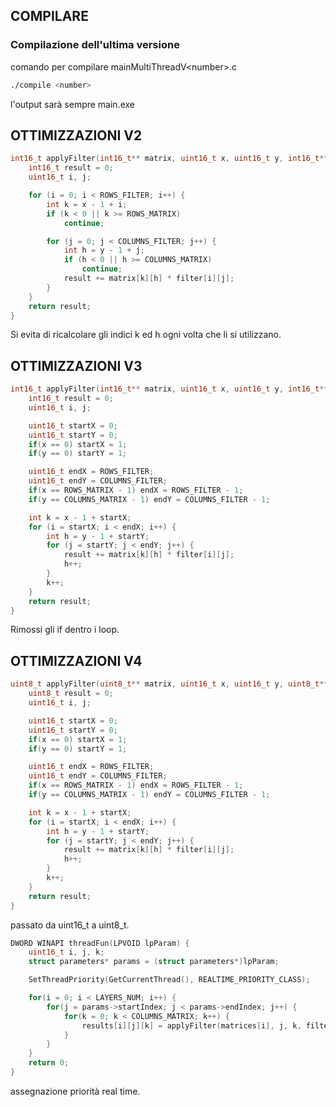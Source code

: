 ## COMPILARE ##
### Compilazione dell'ultima versione
comando per compilare mainMultiThreadV\<number\>.c
```bash
./compile <number>
```
l'output sarà sempre main.exe

## OTTIMIZZAZIONI V2 ##

```c++
int16_t applyFilter(int16_t** matrix, uint16_t x, uint16_t y, int16_t** filter) {
    int16_t result = 0;
    uint16_t i, j;

    for (i = 0; i < ROWS_FILTER; i++) {
        int k = x - 1 + i;
        if (k < 0 || k >= ROWS_MATRIX)
            continue;

        for (j = 0; j < COLUMNS_FILTER; j++) {
            int h = y - 1 + j;
            if (h < 0 || h >= COLUMNS_MATRIX)
                continue;
            result += matrix[k][h] * filter[i][j];
        }
    }
    return result;
}
```
Si evita di ricalcolare gli indici k ed h ogni volta che li si utilizzano.

## OTTIMIZZAZIONI V3 ##
```c++
int16_t applyFilter(int16_t** matrix, uint16_t x, uint16_t y, int16_t** filter) {
    int16_t result = 0;
    uint16_t i, j;

    uint16_t startX = 0;
    uint16_t startY = 0;
    if(x == 0) startX = 1;
    if(y == 0) startY = 1;

    uint16_t endX = ROWS_FILTER;
    uint16_t endY = COLUMNS_FILTER;
    if(x == ROWS_MATRIX - 1) endX = ROWS_FILTER - 1;
    if(y == COLUMNS_MATRIX - 1) endY = COLUMNS_FILTER - 1;

    int k = x - 1 + startX;
    for (i = startX; i < endX; i++) {
    	int h = y - 1 + startY;
        for (j = startY; j < endY; j++) {
            result += matrix[k][h] * filter[i][j];
            h++;
        }
        k++;
    }
    return result;
}
```
Rimossi gli if dentro i loop.

## OTTIMIZZAZIONI V4 ##
```c++
uint8_t applyFilter(uint8_t** matrix, uint16_t x, uint16_t y, uint8_t** filter) {
    uint8_t result = 0;
    uint16_t i, j;

    uint16_t startX = 0;
    uint16_t startY = 0;
    if(x == 0) startX = 1;
    if(y == 0) startY = 1;

    uint16_t endX = ROWS_FILTER;
    uint16_t endY = COLUMNS_FILTER;
    if(x == ROWS_MATRIX - 1) endX = ROWS_FILTER - 1;
    if(y == COLUMNS_MATRIX - 1) endY = COLUMNS_FILTER - 1;

    int k = x - 1 + startX;
    for (i = startX; i < endX; i++) {
        int h = y - 1 + startY;
        for (j = startY; j < endY; j++) {
            result += matrix[k][h] * filter[i][j];
            h++;
        }
        k++;
    }
    return result;
}
```
passato da uint16_t a uint8_t.

```c++
DWORD WINAPI threadFun(LPVOID lpParam) {
    uint16_t i, j, k;
    struct parameters* params = (struct parameters*)lpParam;

    SetThreadPriority(GetCurrentThread(), REALTIME_PRIORITY_CLASS);

    for(i = 0; i < LAYERS_NUM; i++) {
        for(j = params->startIndex; j < params->endIndex; j++) {
            for(k = 0; k < COLUMNS_MATRIX; k++) {
                results[i][j][k] = applyFilter(matrices[i], j, k, filter);
            }
        }
    }
    return 0;
}
```
assegnazione priorità real time.